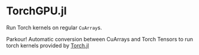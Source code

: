 # TorchGPU.jl

Run Torch kernels on regular `CuArray`s.

Parkour! Automatic conversion between CuArrays and Torch Tensors to run torch kernels provided by [Torch.jl](https://github.com/dhairyagandhi96/Torch.jl)
